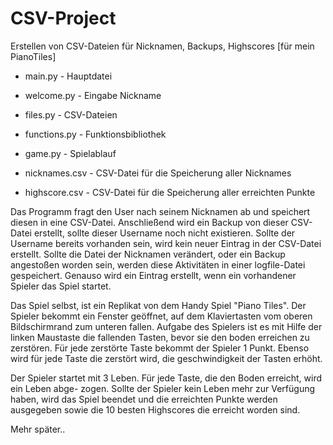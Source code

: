# CSV-Project
Erstellen von CSV-Dateien für Nicknamen, Backups, Highscores [für mein PianoTiles]

- main.py - Hauptdatei
- welcome.py - Eingabe Nickname
- files.py - CSV-Dateien
- functions.py - Funktionsbibliothek
- game.py - Spielablauf

- nicknames.csv - CSV-Datei für die Speicherung aller Nicknames
- highscore.csv - CSV-Datei für die Speicherung aller erreichten Punkte

Das Programm fragt den User nach seinem Nicknamen ab und speichert diesen in eine CSV-Datei.
Anschließend wird ein Backup von dieser CSV-Datei erstellt, sollte dieser Username noch nicht
existieren. Sollte der Username bereits vorhanden sein, wird kein neuer Eintrag in der CSV-Datei
erstellt. Sollte die Datei der Nicknamen verändert, oder ein Backup angestoßen worden sein,
werden diese Aktivitäten in einer logfile-Datei gespeichert. Genauso wird ein Eintrag erstellt,
wenn ein vorhandener Spieler das Spiel startet.

Das Spiel selbst, ist ein Replikat von dem Handy Spiel "Piano Tiles".
Der Spieler bekommt ein Fenster geöffnet, auf dem Klaviertasten vom oberen Bildschirmrand zum
unteren fallen. Aufgabe des Spielers ist es mit Hilfe der linken Maustaste die fallenden Tasten,
bevor sie den boden erreichen zu zerstören.
Für jede zerstörte Taste bekommt der Spieler 1 Punkt. Ebenso wird für jede Taste die zerstört
wird, die geschwindigkeit der Tasten erhöht.

Der Spieler startet mit 3 Leben. Für jede Taste, die den Boden erreicht, wird ein Leben abge-
zogen. Sollte der Spieler kein Leben mehr zur Verfügung haben, wird das Spiel beendet und die
erreichten Punkte werden ausgegeben sowie die 10 besten Highscores die erreicht worden sind.

Mehr später..
